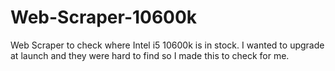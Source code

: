# Web-Scraper-10600k
Web Scraper to check where Intel i5 10600k is in stock. I wanted to upgrade at launch and they were hard to find so I made this to check for me.
